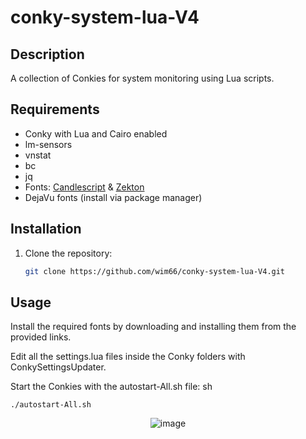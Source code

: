 # conky-system-lua-V4

## Description
A collection of Conkies for system monitoring using Lua scripts.

## Requirements
- Conky with Lua and Cairo enabled
- lm-sensors
- vnstat
- bc
- jq
- Fonts: [Candlescript](https://www.dafont.com/candlescript.font) & [Zekton](https://www.dafont.com/zekton.font)
- DejaVu fonts (install via package manager)

## Installation
1. Clone the repository:
   ```sh
   git clone https://github.com/wim66/conky-system-lua-V4.git

## Usage
Install the required fonts by downloading and installing them from the provided links.

Edit all the settings.lua files inside the Conky folders with ConkySettingsUpdater.

Start the Conkies with the autostart-All.sh file:
sh

    ./autostart-All.sh

<p align="center"> <img src="https://github.com/wim66/conky-system-lua-V4/blob/main/preview.png" alt="image"></p>
